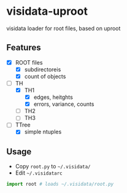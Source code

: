 # visidata-uproot
visidata loader for root files, based on uproot

## Features

- [x] ROOT files
  - [x] subdirectoreis
  - [x] count of objects
- [ ] TH
  - [x] TH1
    - [x] edges, heitghts
    - [x] errors, variance, counts
  - [ ] TH2
  - [ ] TH3
- [ ] TTree
  - [x] simple ntuples

## Usage

- Copy `root.py` to `~/.visidata/`
- Edit `~/.visidatarc`

```python
import root # loads ~/.visidata/root.py
```

